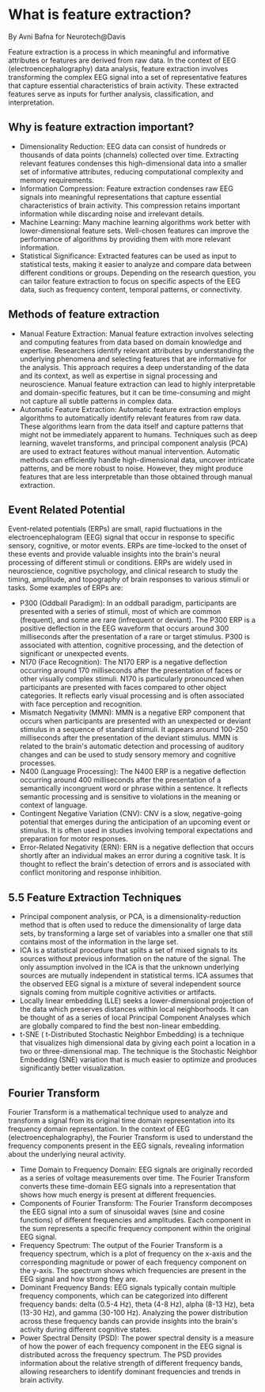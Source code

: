 # What is feature extraction?

By Avni Bafna for Neurotech@Davis

Feature extraction is a process in which meaningful and informative attributes or features are derived from raw data. In the context of EEG (electroencephalography) data analysis, feature extraction involves transforming the complex EEG signal into a set of representative features that capture essential characteristics of brain activity. These extracted features serve as inputs for further analysis, classification, and interpretation.

## Why is feature extraction important?
- Dimensionality Reduction:
EEG data can consist of hundreds or thousands of data points (channels) collected over time. Extracting relevant features condenses this high-dimensional data into a smaller set of informative attributes, reducing computational complexity and memory requirements.
-  Information Compression:
 Feature extraction condenses raw EEG signals into meaningful representations that capture essential characteristics of brain activity. This compression retains important information while discarding noise and irrelevant details.
- Machine Learning:
Many machine learning algorithms work better with lower-dimensional feature sets. Well-chosen features can improve the performance of algorithms by providing them with more relevant information.
- Statistical Significance:
Extracted features can be used as input to statistical tests, making it easier to analyze and compare data between different conditions or groups.
Depending on the research question, you can tailor feature extraction to focus on specific aspects of the EEG data, such as frequency content, temporal patterns, or connectivity.

## Methods of feature extraction
- Manual Feature Extraction:
Manual feature extraction involves selecting and computing features from data based on domain knowledge and expertise. Researchers identify relevant attributes by understanding the underlying phenomena and selecting features that are informative for the analysis. This approach requires a deep understanding of the data and its context, as well as expertise in signal processing and neuroscience. Manual feature extraction can lead to highly interpretable and domain-specific features, but it can be time-consuming and might not capture all subtle patterns in complex data.
- Automatic Feature Extraction:
Automatic feature extraction employs algorithms to automatically identify relevant features from raw data. These algorithms learn from the data itself and capture patterns that might not be immediately apparent to humans. Techniques such as deep learning, wavelet transforms, and principal component analysis (PCA) are used to extract features without manual intervention. Automatic methods can efficiently handle high-dimensional data, uncover intricate patterns, and be more robust to noise. However, they might produce features that are less interpretable than those obtained through manual extraction.

## Event Related Potential
Event-related potentials (ERPs) are small, rapid fluctuations in the electroencephalogram (EEG) signal that occur in response to specific sensory, cognitive, or motor events. ERPs are time-locked to the onset of these events and provide valuable insights into the brain's neural processing of different stimuli or conditions. ERPs are widely used in neuroscience, cognitive psychology, and clinical research to study the timing, amplitude, and topography of brain responses to various stimuli or tasks.
Some examples of ERPs are:
- P300 (Oddball Paradigm):
In an oddball paradigm, participants are presented with a series of stimuli, most of which are common (frequent), and some are rare (infrequent or deviant).
The P300 ERP is a positive deflection in the EEG waveform that occurs around 300 milliseconds after the presentation of a rare or target stimulus.
P300 is associated with attention, cognitive processing, and the detection of significant or unexpected events.
- N170 (Face Recognition):
The N170 ERP is a negative deflection occurring around 170 milliseconds after the presentation of faces or other visually complex stimuli.
N170 is particularly pronounced when participants are presented with faces compared to other object categories.
It reflects early visual processing and is often associated with face perception and recognition.
- Mismatch Negativity (MMN):
MMN is a negative ERP component that occurs when participants are presented with an unexpected or deviant stimulus in a sequence of standard stimuli.
It appears around 100-250 milliseconds after the presentation of the deviant stimulus.
MMN is related to the brain's automatic detection and processing of auditory changes and can be used to study sensory memory and cognitive processes.
- N400 (Language Processing):
The N400 ERP is a negative deflection occurring around 400 milliseconds after the presentation of a semantically incongruent word or phrase within a sentence.
It reflects semantic processing and is sensitive to violations in the meaning or context of language.
- Contingent Negative Variation (CNV):
CNV is a slow, negative-going potential that emerges during the anticipation of an upcoming event or stimulus.
It is often used in studies involving temporal expectations and preparation for motor responses.
- Error-Related Negativity (ERN):
ERN is a negative deflection that occurs shortly after an individual makes an error during a cognitive task.
It is thought to reflect the brain's detection of errors and is associated with conflict monitoring and response inhibition.

## 5.5 Feature Extraction Techniques
- Principal component analysis, or PCA, is a dimensionality-reduction method that is often used to reduce the dimensionality of large data sets, by transforming a large set of variables into a smaller one that still contains most of the information in the large set.
- ICA is a statistical procedure that splits a set of mixed signals to its sources without previous information on the nature of the signal. The only assumption involved in the ICA is that the unknown underlying sources are mutually independent in statistical terms. ICA assumes that the observed EEG signal is a mixture of several independent source signals coming from multiple cognitive activities or artifacts.
- Locally linear embedding (LLE) seeks a lower-dimensional projection of the data which preserves distances within local neighborhoods. It can be thought of as a series of local Principal Component Analyses which are globally compared to find the best non-linear embedding.
- t-SNE ( t-Distributed Stochastic Neighbor Embedding) is a technique that visualizes high dimensional data by giving each point a location in a two or three-dimensional map. The technique is the Stochastic Neighbor Embedding (SNE) variation that is much easier to optimize and produces significantly better visualization.

## Fourier Transform
Fourier Transform is a mathematical technique used to analyze and transform a signal from its original time domain representation into its frequency domain representation. In the context of EEG (electroencephalography), the Fourier Transform is used to understand the frequency components present in the EEG signals, revealing information about the underlying neural activity.
- Time Domain to Frequency Domain:
EEG signals are originally recorded as a series of voltage measurements over time. The Fourier Transform converts these time-domain EEG signals into a representation that shows how much energy is present at different frequencies.
- Components of Fourier Transform:
The Fourier Transform decomposes the EEG signal into a sum of sinusoidal waves (sine and cosine functions) of different frequencies and amplitudes.
Each component in the sum represents a specific frequency component within the original EEG signal.
- Frequency Spectrum:
The output of the Fourier Transform is a frequency spectrum, which is a plot of frequency on the x-axis and the corresponding magnitude or power of each frequency component on the y-axis.
The spectrum shows which frequencies are present in the EEG signal and how strong they are.
- Dominant Frequency Bands:
EEG signals typically contain multiple frequency components, which can be categorized into different frequency bands: delta (0.5-4 Hz), theta (4-8 Hz), alpha (8-13 Hz), beta (13-30 Hz), and gamma (30-100 Hz).
Analyzing the power distribution across these frequency bands can provide insights into the brain's activity during different cognitive states.
- Power Spectral Density (PSD):
The power spectral density is a measure of how the power of each frequency component in the EEG signal is distributed across the frequency spectrum.
The PSD provides information about the relative strength of different frequency bands, allowing researchers to identify dominant frequencies and trends in brain activity.
